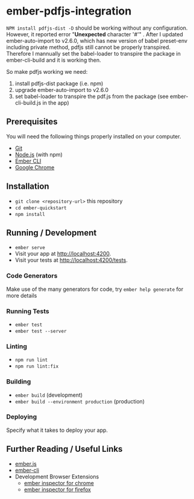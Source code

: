 # ember-pdfjs-integration

`NPM install pdfjs-dist -D` should be working without any configuration. However, it reported error "**Unexpected** character '#'" . After I updated ember-auto-import to v2.6.0, which has new version of babel preset-env  including private method, pdfjs still cannot be properly transpired. Therefore I mannually set the babel-loader to transpire the package in ember-cli-build and it is working then. 

So make pdfjs working we need:

1. install pdfjs-dist package (i.e. npm)
2. upgrade ember-auto-import to v2.6.0
3. set babel-loader to transpire the pdf.js from the package (see ember-cli-build.js in the app)

## Prerequisites

You will need the following things properly installed on your computer.

* [Git](https://git-scm.com/)
* [Node.js](https://nodejs.org/) (with npm)
* [Ember CLI](https://ember-cli.com/)
* [Google Chrome](https://google.com/chrome/)

## Installation

* `git clone <repository-url>` this repository
* `cd ember-quickstart`
* `npm install`

## Running / Development

* `ember serve`
* Visit your app at [http://localhost:4200](http://localhost:4200).
* Visit your tests at [http://localhost:4200/tests](http://localhost:4200/tests).

### Code Generators

Make use of the many generators for code, try `ember help generate` for more details

### Running Tests

* `ember test`
* `ember test --server`

### Linting

* `npm run lint`
* `npm run lint:fix`

### Building

* `ember build` (development)
* `ember build --environment production` (production)

### Deploying

Specify what it takes to deploy your app.

## Further Reading / Useful Links

* [ember.js](https://emberjs.com/)
* [ember-cli](https://ember-cli.com/)
* Development Browser Extensions
  * [ember inspector for chrome](https://chrome.google.com/webstore/detail/ember-inspector/bmdblncegkenkacieihfhpjfppoconhi)
  * [ember inspector for firefox](https://addons.mozilla.org/en-US/firefox/addon/ember-inspector/)

